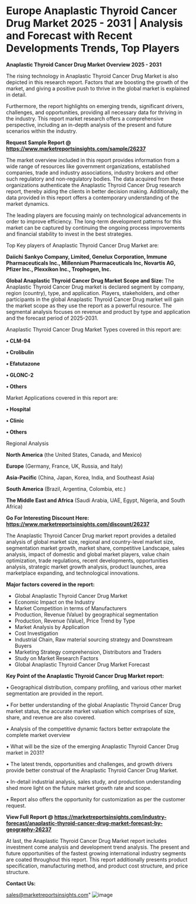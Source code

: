 # Europe Anaplastic Thyroid Cancer Drug Market 2025 - 2031 | Analysis and Forecast with Recent Developments Trends, Top Players

<Strong> Anaplastic Thyroid Cancer Drug Market Overview 2025 - 2031</strong>

The rising technology in Anaplastic Thyroid Cancer Drug Market is also depicted in this research report. Factors that are boosting the growth of the market, and giving a positive push to thrive in the global market is explained in detail.

Furthermore, the report highlights on emerging trends, significant drivers, challenges, and opportunities, providing all necessary data for thriving in the industry. This report market research offers a comprehensive perspective, including an in-depth analysis of the present and future scenarios within the industry.

<strong>Request Sample Report @ <a href=https://www.marketreportsinsights.com/sample/26237>https://www.marketreportsinsights.com/sample/26237</a></strong>

The market overview included in this report provides information from a wide range of resources like government organizations, established companies, trade and industry associations, industry brokers and other such regulatory and non-regulatory bodies. The data acquired from these organizations authenticate the Anaplastic Thyroid Cancer Drug research report, thereby aiding the clients in better decision making. Additionally, the data provided in this report offers a contemporary understanding of the market dynamics.

The leading players are focusing mainly on technological advancements in order to improve efficiency. The long-term development patterns for this market can be captured by continuing the ongoing process improvements and financial stability to invest in the best strategies.

Top Key players of Anaplastic Thyroid Cancer Drug Market are:

<strong>Daiichi Sankyo Company, Limited, Genelux Corporation, Immune Pharmaceuticals Inc., Millennium Pharmaceuticals Inc, Novartis AG, Pfizer Inc., Plexxikon Inc., Trophogen, Inc.</strong>

<strong><b>Global Anaplastic Thyroid Cancer Drug Market Scope and Size:</b></strong>
The Anaplastic Thyroid Cancer Drug market is declared segment by company, region (country), type, and application. Players, stakeholders, and other participants in the global Anaplastic Thyroid Cancer Drug market will gain the market scope as they use the report as a powerful resource. The segmental analysis focuses on revenue and product by type and application and the forecast period of 2025-2031.

Anaplastic Thyroid Cancer Drug Market Types covered in this report are:

<strong>• CLM-94

• Crolibulin

• Efatutazone

• GLONC-2

• Others</strong>

Market Applications covered in this report are:

<strong>• Hospital

• Clinic

• Others</strong> 

Regional Analysis

<strong>North America</strong> (the United States, Canada, and Mexico)

<strong>Europe</strong> (Germany, France, UK, Russia, and Italy)

<strong>Asia-Pacific</strong> (China, Japan, Korea, India, and Southeast Asia)

<strong>South America</strong> (Brazil, Argentina, Colombia, etc.)

<strong>The Middle East and Africa</strong> (Saudi Arabia, UAE, Egypt, Nigeria, and South Africa)

<strong>Go For Interesting Discount Here: <a href=https://www.marketreportsinsights.com/discount/26237>https://www.marketreportsinsights.com/discount/26237</a></strong>

The Anaplastic Thyroid Cancer Drug market report provides a detailed analysis of global market size, regional and country-level market size, segmentation market growth, market share, competitive Landscape, sales analysis, impact of domestic and global market players, value chain optimization, trade regulations, recent developments, opportunities analysis, strategic market growth analysis, product launches, area marketplace expanding, and technological innovations.

<strong><b>Major factors covered in the report:</b></strong>
<ul>
  <li>Global Anaplastic Thyroid Cancer Drug Market </li>
  <li>Economic Impact on the Industry</li>
  <li>Market Competition in terms of Manufacturers</li>
  <li>Production, Revenue (Value) by geographical segmentation</li>
  <li>Production, Revenue (Value), Price Trend by Type</li>
  <li>Market Analysis by Application</li>
  <li>Cost Investigation</li>
  <li>Industrial Chain, Raw material sourcing strategy and Downstream Buyers</li>
  <li>Marketing Strategy comprehension, Distributors and Traders</li>
  <li>Study on Market Research Factors</li>
  <li>Global Anaplastic Thyroid Cancer Drug Market Forecast</li>
</ul>

<strong><b>Key Point of the Anaplastic Thyroid Cancer Drug Market report:</b></strong>

• Geographical distribution, company profiling, and various other market segmentation are provided in the report.

• For better understanding of the global Anaplastic Thyroid Cancer Drug market status, the accurate market valuation which comprises of size, share, and revenue are also covered.

• Analysis of the competitive dynamic factors better extrapolate the complete market overview

• What will be the size of the emerging Anaplastic Thyroid Cancer Drug market in 2031?

• The latest trends, opportunities and challenges, and growth drivers provide better construal of the Anaplastic Thyroid Cancer Drug Market.

• In-detail industrial analysis, sales study, and production understanding shed more light on the future market growth rate and scope.

• Report also offers the opportunity for customization as per the customer request.

<strong><b>View Full Report @ <a href=https://marketreportsinsights.com/industry-forecast/anaplastic-thyroid-cancer-drug-market-forecast-by-geography-26237>https://marketreportsinsights.com/industry-forecast/anaplastic-thyroid-cancer-drug-market-forecast-by-geography-26237</a></b></strong>


At last, the Anaplastic Thyroid Cancer Drug Market report includes investment come analysis and development trend analysis. The present and future opportunities of the fastest growing international industry segments are coated throughout this report. This report additionally presents product specification, manufacturing method, and product cost structure, and price structure.

<strong>Contact Us:</strong>

sales@marketreportsinsights.com"
![image](https://github.com/user-attachments/assets/8f12ffb6-1b4a-48f6-a680-508db78f0eb0)
